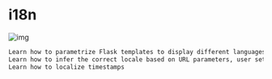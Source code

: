 # i18n

![img](https://s3.eu-west-3.amazonaws.com/hbtn.intranet/uploads/medias/2020/1/91e1c50322b2428428f9.jpeg?X-Amz-Algorithm=AWS4-HMAC-SHA256&X-Amz-Credential=AKIA4MYA5JM5DUTZGMZG%2F20230223%2Feu-west-3%2Fs3%2Faws4_request&X-Amz-Date=20230223T084019Z&X-Amz-Expires=86400&X-Amz-SignedHeaders=host&X-Amz-Signature=989607a87ae2948eccb268956d2452b91ad1920861896696dd48b5617e25bc82)

```python
Learn how to parametrize Flask templates to display different languages
Learn how to infer the correct locale based on URL parameters, user settings or request headers
Learn how to localize timestamps
```
